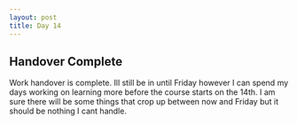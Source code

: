 ```yaml
---
layout: post
title: Day 14
---
```



## Handover Complete	

Work handover is complete. Ill still be in until Friday however I can spend my days working on learning more before the course starts on the 14th. I am sure there will be some things that crop up between now and Friday but it should be nothing I cant handle.  


